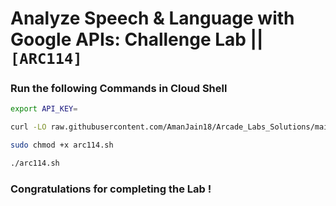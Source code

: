 # Analyze Speech & Language with Google APIs: Challenge Lab || `[ARC114]`

### Run the following Commands in Cloud Shell

```bash
export API_KEY=
```
```bash
curl -LO raw.githubusercontent.com/AmanJain18/Arcade_Labs_Solutions/main/Analyze%20Speech%20%26%20Language%20with%20Google%20APIs%20Challenge%20Lab/arc114.sh

sudo chmod +x arc114.sh

./arc114.sh
```

### Congratulations for completing the Lab !